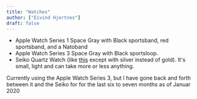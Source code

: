 ```yaml
---
title: "Watches"
author: ["Eivind Hjertnes"]
draft: false
---
```


-   Apple Watch Series 1 Space Gray with Black sportsband, red sportsband, and a Natoband
-   Apple Watch Series 3 Space Gray with Black sportsloop.
-   Seiko Quartz Watch (like [this](https://www.amazon.com/Seiko-Titanium-Sapphire-SGG733P1-SGG733P/dp/B003UFT8XC/ref=sxbs%5Fsxwds-stvp?fst=as%3Aoff&pd%5Frd%5Fi=B003UFT8XC&pd%5Frd%5Fr=5080ca36-4d23-4b7a-ae0c-beb30408b876&pd%5Frd%5Fw=OJbGM&pd%5Frd%5Fwg=xvOsF&pf%5Frd%5Fp=a6d018ad-f20b-46c9-8920-433972c7d9b7&pf%5Frd%5Fr=4GF56ZA0ZXV3ES0KGFZV&qid=1560074456&refinements=p%5Fn%5Ffeature%5Fthree%5Fbrowse-bin%3A2205662011%2Cp%5F89%3ASEIKO%2Cp%5Fn%5Fsize%5Ffour%5Fbrowse-vebin%3A6896053011%2Cp%5Fn%5Fmaterial%5Fbrowse%3A379295011&rnid=2205643011&s=apparel) except with silver instead of gold). It's small, light and can take more or less anything.

Currently using the Apple Watch Series 3, but I have gone back and forth between it and the Seiko for for the last six to seven months as of Januar 2020
